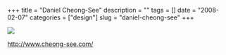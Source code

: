 +++
title = "Daniel Cheong-See"
description = ""
tags = []
date = "2008-02-07"
categories = ["design"]
slug = "daniel-cheong-see"
+++


 

  <div id="screens-thumbs" class="clearfix">
    <div class="txt-center" id="design-submission"><a href="http://www.cheong-see.com/"><img id='bluga-thumbnail-961' class='bluga-thumbnail large' src='/media/bluga/
wt47f27ef12ed71_0.jpg'/></a></div>  
  </div>   
<p><a href="http://www.cheong-see.com/">http://www.cheong-see.com/</a></p>




